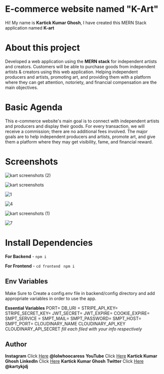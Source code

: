 # E-commerce website named "K-Art"

Hi! My name is **Kartick Kumar Ghosh**, I have created this MERN Stack application named **K-art**

# About this project

Developed a web application using the **MERN stack** for independent artists and creators.
Customers will be able to purchase goods from independent artists & creators using this web application. Helping independent producers and artists, promoting art, and providing them with a platform where they can get attention, notoriety, and financial compensation are the main objectives.

# Basic Agenda 

This e-commerce website's main goal is to connect with independent artists and producers and display their goods. For every transaction, we will receive a commission; there are no additional fees involved. The major goals are to help independent producers and artists, promote art, and give them a platform where they may get visibility, fame, and financial reward.

# Screenshots

![kart screenshots (2)](https://user-images.githubusercontent.com/57030232/183402707-646e26d3-562a-4a51-bdc2-4b616d4aaa96.png)

![kart screenshots](https://user-images.githubusercontent.com/57030232/183395153-a56b71c9-3a85-4093-858a-43975067bdec.png)

![1](https://user-images.githubusercontent.com/57030232/183392331-e849cd7b-daac-4cf8-ad8f-7cc77995200c.png)

![4](https://user-images.githubusercontent.com/57030232/183394476-8a8c73ca-c7a3-4f92-84d3-d8e99cc9b7fa.png)

![kart screenshots (1)](https://user-images.githubusercontent.com/57030232/183402586-fcba8b12-294d-4bae-b6cd-184745d26860.png)

![7](https://user-images.githubusercontent.com/57030232/183394552-db6fe47f-77de-4307-8aee-5ec9d8456cae.png)


# Install Dependencies

**For Backend** - `npm i`

**For Frontend** - `cd frontend` ` npm i`

## Env Variables

Make Sure to Create a config.env file in backend/config directory and add appropriate variables in order to use the app.

**Essential Variables**
PORT=
DB_URI =
STRIPE_API_KEY=
STRIPE_SECRET_KEY=
JWT_SECRET=
JWT_EXPIRE=
COOKIE_EXPIRE=
SMPT_SERVICE =
SMPT_MAIL=
SMPT_PASSWORD=
SMPT_HOST=
SMPT_PORT=
CLOUDINARY_NAME
CLOUDINARY_API_KEY
CLOUDINARY_API_SECRET
_fill each filed with your info respectively_

## Author

**Instagram** Click [Here](https://www.instagram.com/lolwhoocaress) **@lolwhoocaress**
**YouTube** Click [Here](https://www.youtube.com/channel/UCOi9dtrdlvUd7w7xsVh6bJA) **Kartick Kumar Ghosh**
**LinkedIn** Click [Here](https://www.linkedin.com/in/kartick-kumar-ghosh-779679190/) **Kartick Kumar Ghosh**
**Twitter** Click [Here](https://twitter.com/kartykjdj) **@kartykjdj**
